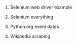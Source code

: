 1. Selenium web driver example

2. Selenium everything

3. Python.org event dates

4. Wikipedia scraping